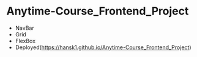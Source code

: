 # Anytime-Course_Frontend_Project

-   NavBar
-   Grid
-   FlexBox
-   Deployed(https://hansk1.github.io/Anytime-Course_Frontend_Project)
